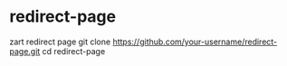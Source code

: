# redirect-page
zart redirect page 
git clone https://github.com/your-username/redirect-page.git
cd redirect-page

